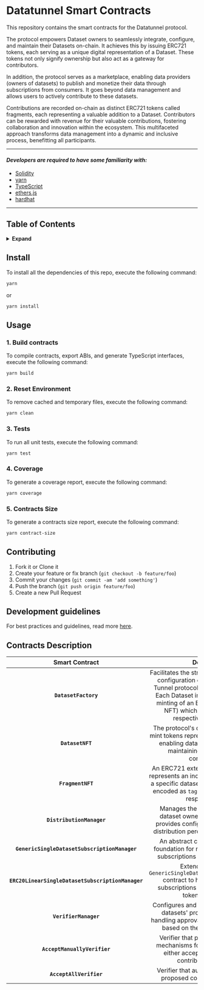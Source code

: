 # Datatunnel Smart Contracts

This repository contains the smart contracts for the Datatunnel protocol.

The protocol empowers Dataset owners to seamlessly integrate, configure, and maintain their Datasets on-chain. It achieves this by issuing ERC721 tokens, each serving as a unique digital representation of a Dataset. These tokens not only signify ownership but also act as a gateway for contributors.

In addition, the protocol serves as a marketplace, enabling data providers (owners of datasets) to publish and monetize their data through subscriptions from consumers. It goes beyond data management and allows users to actively contribute to these datasets.

Contributions are recorded on-chain as distinct ERC721 tokens called fragments, each representing a valuable addition to a Dataset. Contributors can be rewarded with revenue for their valuable contributions, fostering collaboration and innovation within the ecosystem. This multifaceted approach transforms data management into a dynamic and inclusive process, benefitting all participants.

---

#### _Developers are required to have some familiarity with:_

- [Solidity](https://solidity.readthedocs.io/en/latest/)
- [yarn](https://yarnpkg.com/getting-started)
- [TypeScript](https://www.typescriptlang.org/)
- [ethers.js](https://docs.ethers.org/v6/)
- [hardhat](https://hardhat.org/)

---

## Table of Contents

<details>
<summary><strong>Expand</strong></summary>

- [Install](#install)
- [Usage](#usage)
- [Contributing](#contributing)
- [Development Guidlines](#development-guidelines)
- [Contracts Description](#contracts-description)

</details>

## Install

To install all the dependencies of this repo, execute the following command:

```bash
yarn
```

or

```bash
yarn install
```

## Usage

### 1. Build contracts

To compile contracts, export ABIs, and generate TypeScript interfaces, execute the following command:

```bash
yarn build
```

### 2. Reset Environment

To remove cached and temporary files, execute the following command:

```bash
yarn clean
```

### 3. Tests

To run all unit tests, execute the following command:

```bash
yarn test
```

### 4. Coverage

To generate a coverage report, execute the following command:

```bash
yarn coverage
```

### 5. Contracts Size

To generate a contracts size report, execute the following command:

```bash
yarn contract-size
```

## Contributing

1. Fork it or Clone it
2. Create your feature or fix branch (`git checkout -b feature/foo`)
3. Commit your changes (`git commit -am 'add something'`)
4. Push the branch (`git push origin feature/foo`)
5. Create a new Pull Request

## Development guidelines

For best practices and guidelines, read more [here](https://allianceblock.io/).

## Contracts Description

|                  Smart Contract                   |                                                                                                                            Description                                                                                                                            |
| :-----------------------------------------------: | :---------------------------------------------------------------------------------------------------------------------------------------------------------------------------------------------------------------------------------------------------------------: |
|               **`DatasetFactory`**                | Facilitates the streamlined integration and configuration of Datasets in the Data Tunnel protocol, in a single transaction. Each Dataset integration results in the minting of an ERC721 token (Dataset NFT) which is transferred to the respective Dataset owner |
|                 **`DatasetNFT`**                  |                                                 The protocol's core extends ERC721 to mint tokens representing unique datasets, enabling dataset configuration, and maintaining a record of these configurations                                                  |
|                 **`FragmentNFT`**                 |                                       An ERC721 extension where each token represents an incorporated contribution to a specific dataset. Contribution types are encoded as `tags` which are linked to the respective token                                       |
|             **`DistributionManager`**             |                                                       Manages the distribution of fees to dataset owners and contributors. It provides configuration options for fee distribution percentages among parties                                                       |
|   **`GenericSingleDatasetSubscriptionManager`**   |                                                                          An abstract contract serving as the foundation for managing single dataset subscriptions and related operations                                                                          |
| **`ERC20LinearSingleDatasetSubscriptionManager`** |                                                      Extends the abstract `GenericSingleDatasetSubscriptionManager` contract to handle single dataset subscriptions using ERC20 or native tokens as payment                                                       |
|               **`VerifierManager`**               |                                                      Configures and coordinates verifiers for datasets' proposed contributions, handling approval or rejection operations based on the configured verifiers                                                       |
|           **`AcceptManuallyVerifier`**            |                                                                 Verifier that provides the resolution mechanisms for the Dataset owner to either accept or reject proposed contributions manually                                                                 |
|              **`AcceptAllVerifier`**              |                                                                                             Verifier that automatically accepts all proposed contributions by default                                                                                             |
